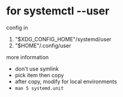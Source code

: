 for systemctl --user
====================
config in
  1. "$XDG_CONFIG_HOME"/systemd/user
  2. "$HOME"/.config/user

more information
  - don't use symlink
  - pick item then copy
  - after copy, modify for local environments
  - `man 5 systemd.unit`
